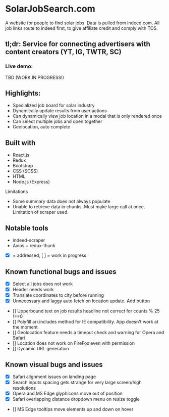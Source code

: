 # SolarJobSearch.com

A website for people to find solar jobs. Data is pulled from indeed.com. All job links
route to indeed first, to give affiliate credit and comply with TOS.

## tl;dr: Service for connecting advertisers with content creators (YT, IG, TWTR, SC)

### Live demo: 
TBD (WORK IN PROGRESS!)

## Highlights:
* Specialized job board for solar industry
* Dynamically update results from user actions
* Can dynamically view job location in a modal that is only rendered once
* Can select multiple jobs and open together
* Geolocation, auto complete

## Built with
* React.js
* Redux
* Bootstrap
* CSS (SCSS)
* HTML
* Node.js (Express)


Limitations
* Some summary data does not always populate
* Unable to retrieve data in chunks. Must make large call at once. Limitation of scraper used.

## Notable tools
* indeed-scraper
* Axios + redux-thunk


- [x] = addressed, [ ] = work in progress
## Known functional bugs and issues
- [x] Select all jobs does not work
- [x] Header needs work
- [x] Translate coordinates to city before running
- [x] Unnecessary and laggy auto fetch on location update. Add button
- [] Upperbound text on job results headline not correct for counts % 25 !==0
- [] Polyfill arr.includes method for IE compatibility. App doesn't work at the moment
- [] Geolocation feature needs a timeout check and warning for Opera and Safari
- [] Location does not work on FireFox even with permission
- [] Dynamic URL generation


## Known visual bugs and issues
- [x] Safari alignment issues on landing page
- [x] Search inputs spacing gets strange for very large screen/high resolutions
- [x] Opera and MS Edge glyphicons move out of position
- [x] Safari overlapping distance dropdown menu on resize toggle
- [] MS Edge tooltips move elements up and down on hover
